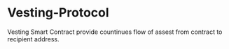 # Vesting-Protocol
Vesting Smart Contract provide countinues flow of assest from contract to recipient address.

